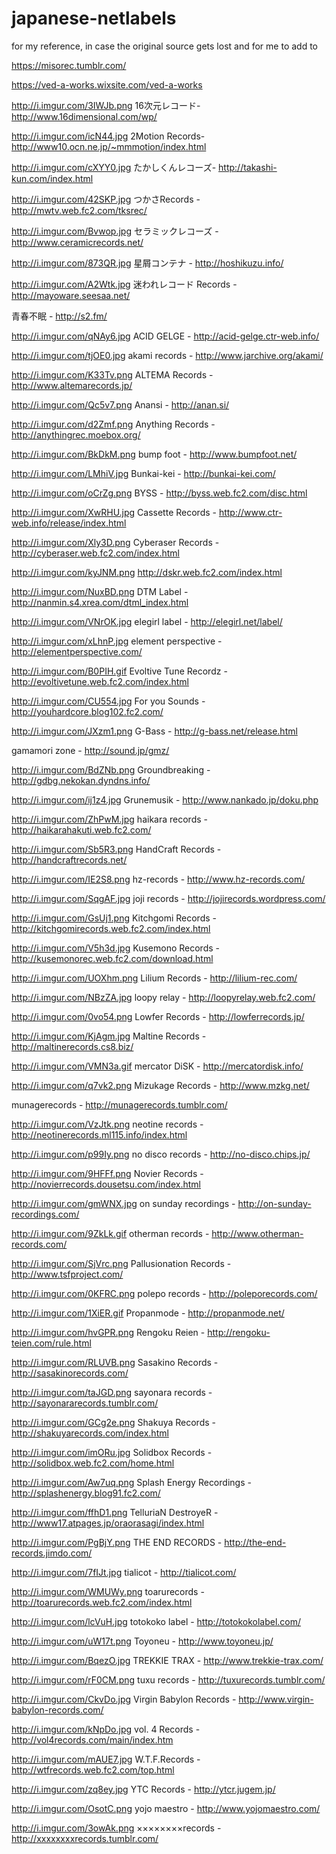 # japanese-netlabels
for my reference, in case the original source gets lost and for me to add to

https://misorec.tumblr.com/

https://ved-a-works.wixsite.com/ved-a-works

http://i.imgur.com/3IWJb.png
16次元レコード- http://www.16dimensional.com/wp/

http://i.imgur.com/icN44.jpg
2Motion Records- http://www10.ocn.ne.jp/~mmmotion/index.html

http://i.imgur.com/cXYY0.jpg
たかしくんレコーズ- http://takashi-kun.com/index.html

http://i.imgur.com/42SKP.jpg
つかさRecords - http://mwtv.web.fc2.com/tksrec/

http://i.imgur.com/Bvwop.jpg
セラミックレコーズ - http://www.ceramicrecords.net/

http://i.imgur.com/873QR.jpg
星屑コンテナ - http://hoshikuzu.info/

http://i.imgur.com/A2Wtk.jpg
迷われレコード Records - http://mayoware.seesaa.net/

青春不眠 - http://s2.fm/

http://i.imgur.com/qNAy6.jpg
ACID GELGE - http://acid-gelge.ctr-web.info/

http://i.imgur.com/tjOE0.jpg
akami records - http://www.jarchive.org/akami/

http://i.imgur.com/K33Tv.png
ALTEMA Records - http://www.altemarecords.jp/

http://i.imgur.com/Qc5v7.png
Anansi - http://anan.si/

http://i.imgur.com/d2Zmf.png
Anything Records - http://anythingrec.moebox.org/

http://i.imgur.com/BkDkM.png
bump foot - http://www.bumpfoot.net/

http://i.imgur.com/LMhiV.jpg
Bunkai-kei - http://bunkai-kei.com/

http://i.imgur.com/oCrZg.png
BYSS - http://byss.web.fc2.com/disc.html

http://i.imgur.com/XwRHU.jpg
Cassette Records - http://www.ctr-web.info/release/index.html

http://i.imgur.com/Xly3D.png
Cyberaser Records - http://cyberaser.web.fc2.com/index.html

http://i.imgur.com/kyJNM.png
http://dskr.web.fc2.com/index.html

http://i.imgur.com/NuxBD.png
DTM Label - http://nanmin.s4.xrea.com/dtml_index.html

http://i.imgur.com/VNrOK.jpg
elegirl label - http://elegirl.net/label/

http://i.imgur.com/xLhnP.jpg
element perspective - http://elementperspective.com/

http://i.imgur.com/B0PIH.gif
Evoltive Tune Recordz - http://evoltivetune.web.fc2.com/index.html

http://i.imgur.com/CU554.jpg
For you Sounds - http://youhardcore.blog102.fc2.com/

http://i.imgur.com/JXzm1.png
G-Bass - http://g-bass.net/release.html

gamamori zone - http://sound.jp/gmz/

http://i.imgur.com/BdZNb.png
Groundbreaking - http://gdbg.nekokan.dyndns.info/

http://i.imgur.com/ij1z4.jpg
Grunemusik - http://www.nankado.jp/doku.php

http://i.imgur.com/ZhPwM.jpg
haikara records - http://haikarahakuti.web.fc2.com/

http://i.imgur.com/Sb5R3.png
HandCraft Records - http://handcraftrecords.net/

http://i.imgur.com/IE2S8.png
hz-records - http://www.hz-records.com/

http://i.imgur.com/SqgAF.jpg
joji records - http://jojirecords.wordpress.com/

http://i.imgur.com/GsUj1.png
Kitchgomi Records - http://kitchgomirecords.web.fc2.com/index.html

http://i.imgur.com/V5h3d.jpg
Kusemono Records - http://kusemonorec.web.fc2.com/download.html

http://i.imgur.com/UOXhm.png
Lilium Records - http://lilium-rec.com/

http://i.imgur.com/NBzZA.jpg
loopy relay - http://loopyrelay.web.fc2.com/

http://i.imgur.com/0vo54.png
Lowfer Records - http://lowferrecords.jp/

http://i.imgur.com/KjAgm.jpg
Maltine Records - http://maltinerecords.cs8.biz/

http://i.imgur.com/VMN3a.gif
mercator DiSK - http://mercatordisk.info/

http://i.imgur.com/q7vk2.png
Mizukage Records - http://www.mzkg.net/

munagerecords - http://munagerecords.tumblr.com/

http://i.imgur.com/VzJtk.png
neotine records - http://neotinerecords.ml115.info/index.html

http://i.imgur.com/p99Iy.png
no disco records - http://no-disco.chips.jp/

http://i.imgur.com/9HFFf.png
Novier Records - http://novierrecords.dousetsu.com/index.html

http://i.imgur.com/gmWNX.jpg
on sunday recordings - http://on-sunday-recordings.com/

http://i.imgur.com/9ZkLk.gif
otherman records - http://www.otherman-records.com/

http://i.imgur.com/SjVrc.png
Pallusionation Records - http://www.tsfproject.com/

http://i.imgur.com/0KFRC.png
polepo records - http://poleporecords.com/

http://i.imgur.com/1XiER.gif
Propanmode - http://propanmode.net/

http://i.imgur.com/hvGPR.png
Rengoku Reien - http://rengoku-teien.com/rule.html

http://i.imgur.com/RLUVB.png
Sasakino Records - http://sasakinorecords.com/

http://i.imgur.com/taJGD.png
sayonara records - http://sayonararecords.tumblr.com/

http://i.imgur.com/GCg2e.png
Shakuya Records - http://shakuyarecords.com/index.html

http://i.imgur.com/imORu.jpg
Solidbox Records - http://solidbox.web.fc2.com/home.html

http://i.imgur.com/Aw7uq.png
Splash Energy Recordings - http://splashenergy.blog91.fc2.com/

http://i.imgur.com/ffhD1.png
TelluriaN DestroyeR - http://www17.atpages.jp/oraorasagi/index.html

http://i.imgur.com/PgBjY.png
THE END RECORDS - http://the-end-records.jimdo.com/

http://i.imgur.com/7fIJt.jpg
tialicot - http://tialicot.com/

http://i.imgur.com/WMUWy.png
toarurecords - http://toarurecords.web.fc2.com/index.html

http://i.imgur.com/lcVuH.jpg
totokoko label - http://totokokolabel.com/

http://i.imgur.com/uW17t.png
Toyoneu - http://www.toyoneu.jp/

http://i.imgur.com/BqezO.jpg
TREKKIE TRAX - http://www.trekkie-trax.com/

http://i.imgur.com/rF0CM.png
tuxu records - http://tuxurecords.tumblr.com/

http://i.imgur.com/CkvDo.jpg
Virgin Babylon Records - http://www.virgin-babylon-records.com/

http://i.imgur.com/kNpDo.jpg
vol. 4 Records - http://vol4records.com/main/index.htm

http://i.imgur.com/mAUE7.jpg
W.T.F.Records - http://wtfrecords.web.fc2.com/top.html

http://i.imgur.com/zq8ey.jpg
YTC Records - http://ytcr.jugem.jp/

http://i.imgur.com/OsotC.png
yojo maestro - http://www.yojomaestro.com/

http://i.imgur.com/3owAk.png
××××××××records - http://xxxxxxxxrecords.tumblr.com/
